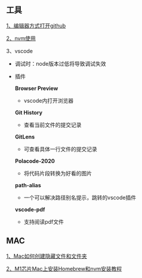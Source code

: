 ## 工具

[1、编辑器方式打开github](https://github1s.com/yang1212/Bill)

[2、nvm使用](https://www.cnblogs.com/Tiboo/p/12637602.html)

3、vscode
* 调试时：node版本过低将导致调试失效

* 插件

    **Browser Preview**
    * vscode内打开浏览器

    **Git History**
    * 查看当前文件的提交记录

    **GitLens**
    * 可查看具体一行文件的提交记录

    **Polacode-2020**
    * 将代码片段转换为好看的图片

    **path-alias**
    * 一个可以解决路径别名提示，跳转的vscode插件

    **vscode-pdf**
    * 支持阅读pdf文件   

## MAC
[1、Mac如何创建隐藏文件和文件夹](https://zhuanlan.zhihu.com/p/489156224)

[2、M1芯片Mac上安装Homebrew和nvm安装教程](https://juejin.cn/post/6985073338334838814)
